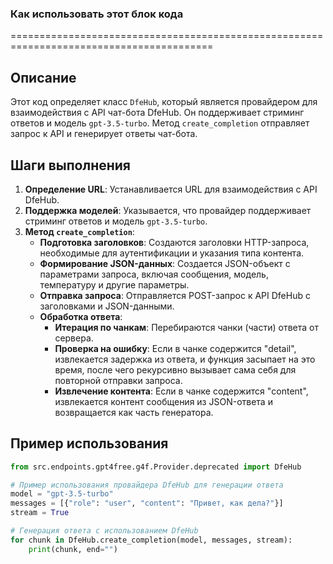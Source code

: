 ### Как использовать этот блок кода
=========================================================================================

Описание
-------------------------
Этот код определяет класс `DfeHub`, который является провайдером для взаимодействия с API чат-бота DfeHub. Он поддерживает стриминг ответов и модель `gpt-3.5-turbo`. Метод `create_completion` отправляет запрос к API и генерирует ответы чат-бота.

Шаги выполнения
-------------------------
1. **Определение URL**: Устанавливается URL для взаимодействия с API DfeHub.
2. **Поддержка моделей**: Указывается, что провайдер поддерживает стриминг ответов и модель `gpt-3.5-turbo`.
3. **Метод `create_completion`**:
   - **Подготовка заголовков**: Создаются заголовки HTTP-запроса, необходимые для аутентификации и указания типа контента.
   - **Формирование JSON-данных**: Создается JSON-объект с параметрами запроса, включая сообщения, модель, температуру и другие параметры.
   - **Отправка запроса**: Отправляется POST-запрос к API DfeHub с заголовками и JSON-данными.
   - **Обработка ответа**:
     - **Итерация по чанкам**: Перебираются чанки (части) ответа от сервера.
     - **Проверка на ошибку**: Если в чанке содержится "detail", извлекается задержка из ответа, и функция засыпает на это время, после чего рекурсивно вызывает сама себя для повторной отправки запроса.
     - **Извлечение контента**: Если в чанке содержится "content", извлекается контент сообщения из JSON-ответа и возвращается как часть генератора.

Пример использования
-------------------------

```python
from src.endpoints.gpt4free.g4f.Provider.deprecated import DfeHub

# Пример использования провайдера DfeHub для генерации ответа
model = "gpt-3.5-turbo"
messages = [{"role": "user", "content": "Привет, как дела?"}]
stream = True

# Генерация ответа с использованием DfeHub
for chunk in DfeHub.create_completion(model, messages, stream):
    print(chunk, end="")
```